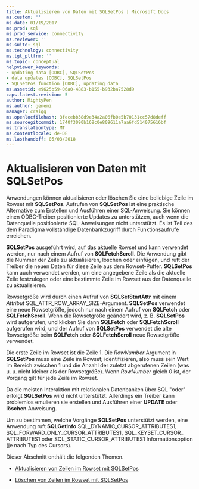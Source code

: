 ```yaml
---
title: Aktualisieren von Daten mit SQLSetPos | Microsoft Docs
ms.custom: ''
ms.date: 01/19/2017
ms.prod: sql
ms.prod_service: connectivity
ms.reviewer: ''
ms.suite: sql
ms.technology: connectivity
ms.tgt_pltfrm: ''
ms.topic: conceptual
helpviewer_keywords:
- updating data [ODBC], SQLSetPos
- data updates [ODBC], SQLSetPos
- SQLSetPos function [ODBC], updating data
ms.assetid: e9625b59-06a0-4883-b155-b932ba7528d9
caps.latest.revision: 5
author: MightyPen
ms.author: genemi
manager: craigg
ms.openlocfilehash: 3fecebb38d9e34a2a06fb0e5b70131cc57d8deff
ms.sourcegitcommit: 1740f3090b168c0e809611a7aa6fd514075616bf
ms.translationtype: MT
ms.contentlocale: de-DE
ms.lasthandoff: 05/03/2018
---
```

# <a name="updating-data-with-sqlsetpos"></a>Aktualisieren von Daten mit SQLSetPos
Anwendungen können aktualisieren oder löschen Sie eine beliebige Zeile im Rowset mit **SQLSetPos**. Aufrufen von **SQLSetPos** ist eine praktische Alternative zum Erstellen und Ausführen einer SQL-Anweisung. Sie können einen ODBC-Treiber positionierte Updates zu unterstützen, auch wenn die Datenquelle positionierte SQL-Anweisungen nicht unterstützt. Es ist Teil des dem Paradigma vollständige Datenbankzugriff durch Funktionsaufrufe erreichen.  
  
 **SQLSetPos** ausgeführt wird, auf das aktuelle Rowset und kann verwendet werden, nur nach einem Aufruf von **SQLFetchScroll**. Die Anwendung gibt die Nummer der Zeile zu aktualisieren, löschen oder einfügen, und ruft der Treiber die neuen Daten für diese Zeile aus dem Rowset-Puffer. **SQLSetPos** kann auch verwendet werden, um eine angegebene Zeile als die aktuelle Zeile festzulegen oder eine bestimmte Zeile im Rowset aus der Datenquelle zu aktualisieren.  
  
 Rowsetgröße wird durch einen Aufruf von **SQLSetStmtAttr** mit einem *Attribut* SQL_ATTR_ROW_ARRAY_SIZE-Argument. **SQLSetPos** verwendet eine neue Rowsetgröße, jedoch nur nach einem Aufruf von **SQLFetch** oder **SQLFetchScroll**. Wenn die Rowsetgröße geändert wird, z. B. **SQLSetPos** wird aufgerufen, und klicken Sie dann **SQLFetch** oder **SQLFetchScroll** aufgerufen wird, und der Aufruf von **SQLSetPos** verwendet die alte Rowsetgröße beim **SQLFetch** oder **SQLFetchScroll** neue Rowsetgröße verwendet.  
  
 Die erste Zeile im Rowset ist die Zeile 1. Die *RowNumber* Argument in **SQLSetPos** muss eine Zeile im Rowset; identifizieren, also muss sein Wert im Bereich zwischen 1 und die Anzahl der zuletzt abgerufenen Zeilen (was u. u. nicht kleiner als der Rowsetgröße). Wenn *RowNumber* gleich 0 ist, der Vorgang gilt für jede Zeile im Rowset.  
  
 Da die meisten Interaktion mit relationalen Datenbanken über SQL "oder" erfolgt **SQLSetPos** wird nicht unterstützt. Allerdings ein Treiber kann problemlos emulieren sie erstellen und Ausführen einer **UPDATE** oder **löschen** Anweisung.  
  
 Um zu bestimmen, welche Vorgänge **SQLSetPos** unterstützt werden, eine Anwendung ruft **SQLGetInfo** SQL_DYNAMIC_CURSOR_ATTRIBUTES1, SQL_FORWARD_ONLY_CURSOR_ATTRIBUTES1, SQL_KEYSET_CURSOR_ ATTRIBUTES1 oder SQL_STATIC_CURSOR_ATTRIBUTES1 Informationsoption (je nach Typ des Cursors).  
  
 Dieser Abschnitt enthält die folgenden Themen.  
  
-   [Aktualisieren von Zeilen im Rowset mit SQLSetPos](../../../odbc/reference/develop-app/updating-rows-in-the-rowset-with-sqlsetpos.md)  
  
-   [Löschen von Zeilen im Rowset mit SQLSetPos](../../../odbc/reference/develop-app/deleting-rows-in-the-rowset-with-sqlsetpos.md)
